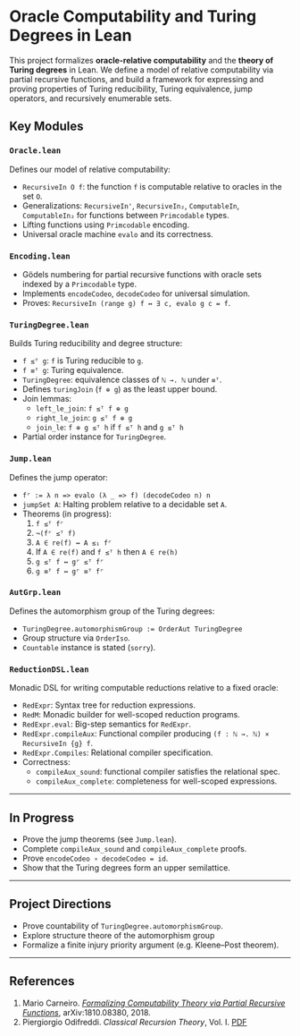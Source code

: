 # Oracle Computability and Turing Degrees in Lean

This project formalizes **oracle-relative computability** and the **theory of Turing degrees** in Lean. We define a model of relative computability via partial recursive functions, and build a framework for expressing and proving properties of Turing reducibility, Turing equivalence, jump operators, and recursively enumerable sets.

## Key Modules

### `Oracle.lean`

Defines our model of relative computability:

- `RecursiveIn O f`: the function `f` is computable relative to oracles in the set `O`.
- Generalizations: `RecursiveIn'`, `RecursiveIn₂`, `ComputableIn`, `ComputableIn₂` for functions between `Primcodable` types.
- Lifting functions using `Primcodable` encoding.
- Universal oracle machine `evalo` and its correctness.

### `Encoding.lean`

- Gödels numbering for partial recursive functions with oracle sets indexed by a `Primcodable` type.
- Implements `encodeCodeo`, `decodeCodeo` for universal simulation.
- Proves: `RecursiveIn (range g) f ↔ ∃ c, evalo g c = f`.

### `TuringDegree.lean`

Builds Turing reducibility and degree structure:

- `f ≤ᵀ g`: `f` is Turing reducible to `g`.
- `f ≡ᵀ g`: Turing equivalence.
- `TuringDegree`: equivalence classes of `ℕ →. ℕ` under `≡ᵀ`.
- Defines `turingJoin` (`f ⊕ g`) as the least upper bound.
- Join lemmas:
  - `left_le_join`: `f ≤ᵀ f ⊕ g`
  - `right_le_join`: `g ≤ᵀ f ⊕ g`
  - `join_le`: `f ⊕ g ≤ᵀ h` if `f ≤ᵀ h` and `g ≤ᵀ h`
- Partial order instance for `TuringDegree`.

### `Jump.lean`

Defines the jump operator:

- `f⌜ := λ n => evalo (λ _ => f) (decodeCodeo n) n`
- `jumpSet A`: Halting problem relative to a decidable set `A`.
- Theorems (in progress):
  1. `f ≤ᵀ f⌜`
  2. `¬(f⌜ ≤ᵀ f)`
  3. `A ∈ re(f) ↔ A ≤₁ f⌜`
  4. If `A ∈ re(f)` and `f ≤ᵀ h` then `A ∈ re(h)`
  5. `g ≤ᵀ f ↔ g⌜ ≤ᵀ f⌜`
  6. `g ≡ᵀ f ↔ g⌜ ≡ᵀ f⌜`

### `AutGrp.lean`

Defines the automorphism group of the Turing degrees:

- `TuringDegree.automorphismGroup := OrderAut TuringDegree`
- Group structure via `OrderIso`.
- `Countable` instance is stated (`sorry`).

### `ReductionDSL.lean`

Monadic DSL for writing computable reductions relative to a fixed oracle:

- `RedExpr`: Syntax tree for reduction expressions.
- `RedM`: Monadic builder for well-scoped reduction programs.
- `RedExpr.eval`: Big-step semantics for `RedExpr`.
- `RedExpr.compileAux`: Functional compiler producing `(f : ℕ →. ℕ) × RecursiveIn {g} f`.
- `RedExpr.Compiles`: Relational compiler specification.
- Correctness:
  - `compileAux_sound`: functional compiler satisfies the relational spec.
  - `compileAux_complete`: completeness for well-scoped expressions.

---

## In Progress

- Prove the jump theorems (see `Jump.lean`).
- Complete `compileAux_sound` and `compileAux_complete` proofs.
- Prove `encodeCodeo ∘ decodeCodeo = id`.
- Show that the Turing degrees form an upper semilattice.

---

## Project Directions

- Prove countability of `TuringDegree.automorphismGroup`.
- Explore structure theore of the automorphism group
- Formalize a finite injury priority argument (e.g. Kleene–Post theorem).

---

## References

1. Mario Carneiro. [*Formalizing Computability Theory via Partial Recursive Functions*](https://arxiv.org/pdf/1810.08380), arXiv:1810.08380, 2018.  
2. Piergiorgio Odifreddi. *Classical Recursion Theory*, Vol. I. [PDF](http://www.piergiorgioodifreddi.it/wp-content/uploads/2010/10/CRT1.pdf)
